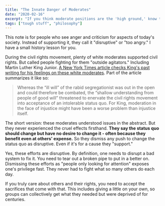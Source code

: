 ```yaml
---
title: "The Innate Danger of Moderates"
date: "2020-02-16"
excerpt: "If you think moderate positions are the 'high ground,' know that civil rights leaders thought it was a bigger threat than extremists."
tags: ["tough stuff", "philosophy"]
---
```


This note is for people who see anger and criticism for aspects of today's society. Instead of supporting it, they call it "disruptive" or "too angry." I have a small history lesson for you.

During the civil rights movement, plenty of white moderates supported civil rights. But called people fighting for them "outside agitators." Including Martin Luther King Junior. [A New York Times article checks King's past writing for his feelings on these white moderates](https://www.nytimes.com/2019/10/30/opinion/ethics-moderation-politics.html). Part of the article summarizes it like so:

> Whereas the “ill will” of the rabid segregationist was out in the open and could therefore be combated, the “shallow understanding from people of good will” threatened to enervate the civil rights movement into acceptance of an intolerable status quo. For King, moderation in the face of injustice might have been a worse problem than injustice itself.

The short version: these moderates understood issues in the abstract. But they never experienced the cruel effects firsthand. **They say the status quo should change but have no desire to change it - often because they benefit even at others' expense.** So they dismiss any push to change the status quo as disruptive. Even if it's for a cause they "support."

Yes, these efforts are disruptive. By definition, one needs to disrupt a bad system to fix it. You need to tear out a broken pipe to put in a better on. Dismissing these efforts as "people only looking for attention" exposes one's privilege fast. They never had to fight what so many others do each day.

If you truly care about others and their rights, you need to accept the sacrifices that come with that. This includes giving a little on your own, so groups can collectively get what they needed but were deprived of for centuries.
